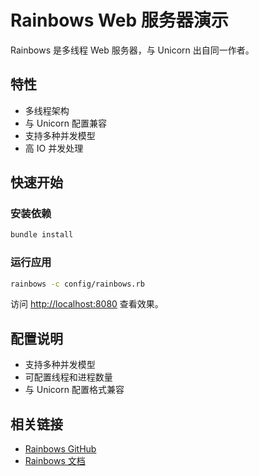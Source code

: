# Rainbows Web 服务器演示

Rainbows 是多线程 Web 服务器，与 Unicorn 出自同一作者。

## 特性

- 多线程架构
- 与 Unicorn 配置兼容
- 支持多种并发模型
- 高 IO 并发处理

## 快速开始

### 安装依赖
```bash
bundle install
```

### 运行应用
```bash
rainbows -c config/rainbows.rb
```

访问 [http://localhost:8080](http://localhost:8080) 查看效果。

## 配置说明

- 支持多种并发模型
- 可配置线程和进程数量
- 与 Unicorn 配置格式兼容

## 相关链接

- [Rainbows GitHub](https://github.com/rosylilly/rainbows)
- [Rainbows 文档](https://bogomips.org/rainbows/)